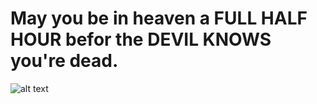  
# May you be in heaven a FULL HALF HOUR befor the **DEVIL KNOWS** you're dead.


![alt text](https://abstrusegoose.com/strips/ars_longa_vita_brevis.png)
